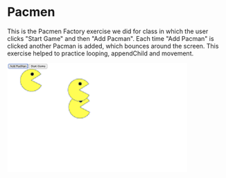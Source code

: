 # Pacmen
This is the Pacmen Factory exercise we did for class in which the user clicks "Start Game" and then "Add Pacman".  Each time "Add Pacman" is clicked another Pacman is added, which bounces around the screen. This exercise helped to practice looping, appendChild and movement. 

![Pacmen Factory](PacmenFactoryPic.png)
